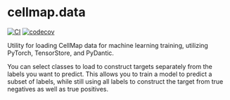 # cellmap.data

<!-- [![License](https://img.shields.io/pypi/l/cellmap.data.svg?color=green)](https://github.com/janelia-cellmap/cellmap.data/blob/main/LICENSE)
[![PyPI](https://img.shields.io/pypi/v/cellmap.data.svg?color=green)](https://pypi.org/project/cellmap.data)
[![Python Version](https://img.shields.io/pypi/pyversions/cellmap.data.svg?color=green)](https://python.org) -->
[![CI](https://github.com/janelia-cellmap/cellmap.data/actions/workflows/ci.yml/badge.svg)](https://github.com/janelia-cellmap/cellmap.data/actions/workflows/ci.yml)
[![codecov](https://codecov.io/gh/janelia-cellmap/cellmap.data/branch/main/graph/badge.svg)](https://codecov.io/gh/janelia-cellmap/cellmap.data)

Utility for loading CellMap data for machine learning training, utilizing PyTorch, TensorStore, and PyDantic.

You can select classes to load to construct targets separately from the labels you want to predict. This allows you to train a model to predict a subset of labels, while still using all labels to construct the target from true negatives as well as true positives.